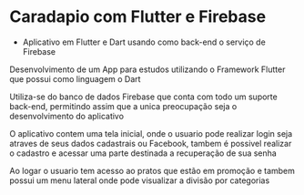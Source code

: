 # Caradapio com Flutter e Firebase

- Aplicativo em Flutter e Dart usando como back-end o serviço de Firebase

Desenvolvimento de um App para estudos utilizando o Framework Flutter que possui como linguagem o Dart

Utiliza-se do banco de dados Firebase que conta com todo um suporte back-end, permitindo assim que a unica preocupação seja o desenvolvimento do aplicativo

O aplicativo contem uma tela inicial, onde o usuario pode realizar login seja atraves de seus dados cadastrais ou Facebook, tambem é possivel realizar o cadastro e acessar uma parte destinada a recuperação de sua senha

Ao logar o usuario tem acesso ao pratos que estão em promoção e tambem possui um menu lateral onde pode visualizar a divisão por categorias
